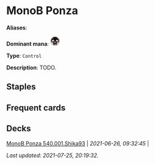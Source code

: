 # MonoB Ponza

**Aliases**: 

**Dominant mana**: <img src="../resources/images/mana/B.png" width="25"/>

**Type**: `Control`

**Description**: TODO.

## **Staples**



## **Frequent cards**



## **Decks**

[MonoB Ponza 540.001.Shika93](https://deckstats.net/decks/78813/2125464-monob-ponza-540-001) | *2021-06-26, 09:32:45* |   


*Last updated: 2021-07-25, 20:19:32.*
